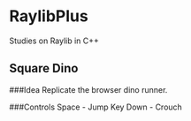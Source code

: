 # RaylibPlus
Studies on Raylib in C++

## Square Dino
###Idea
Replicate the browser dino runner.

###Controls
Space - Jump
Key Down - Crouch